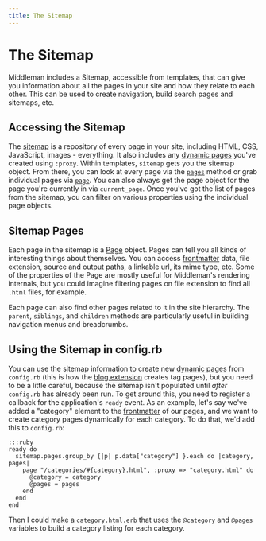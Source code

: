```yaml
---
title: The Sitemap
---
```


# The Sitemap

Middleman includes a Sitemap, accessible from templates, that can give you information about all the pages in your site and how they relate to each other. This can be used to create navigation, build search pages and sitemaps, etc.

## Accessing the Sitemap

The [sitemap](http://rubydoc.info/github/middleman/middleman/master/Middleman/Sitemap/Store) is a repository of every page in your site, including HTML, CSS, JavaScript, images - everything. It also includes any [dynamic pages] you've created using `:proxy`. Within templates, `sitemap` gets you the sitemap object. From there, you can look at every page via the [`pages`](http://rubydoc.info/github/middleman/middleman/master/Middleman/Sitemap/Store#pages-instance_method) method or grab individual pages via [`page`](http://rubydoc.info/github/middleman/middleman/master/Middleman/Sitemap/Store#page-instance_method). You can also always get the page object for the page you're currently in via `current_page`. Once you've got the list of pages from the sitemap, you can filter on various properties using the individual page objects.

## Sitemap Pages

Each page in the sitemap is a [Page](http://rubydoc.info/github/middleman/middleman/master/Middleman/Sitemap/Page) object. Pages can tell you all kinds of interesting things about themselves. You can access [frontmatter] data, file extension, source and output paths, a linkable url, its mime type, etc. Some of the properties of the Page are mostly useful for Middleman's rendering internals, but you could imagine filtering pages on file extension to find all `.html` files, for example.

Each page can also find other pages related to it in the site hierarchy. The `parent`, `siblings`, and `children` methods are particularly useful in building navigation menus and breadcrumbs.

## Using the Sitemap in config.rb

You can use the sitemap information to create new [dynamic pages] from `config.rb` (this is how the [blog extension](/extensions/blog) creates tag pages), but you need to be a little careful, because the sitemap isn't populated until *after* `config.rb` has already been run. To get around this, you need to register a callback for the application's `ready` event. As an example, let's say we've added a "category" element to the [frontmatter] of our pages, and we want to create category pages dynamically for each category. To do that, we'd add this to `config.rb`:

    :::ruby
    ready do
      sitemap.pages.group_by {|p| p.data["category"] }.each do |category, pages|
        page "/categories/#{category}.html", :proxy => "category.html" do
          @category = category
          @pages = pages
        end
      end
    end

Then I could make a `category.html.erb` that uses the `@category` and `@pages` variables to build a category listing for each category.

[dynamic pages]: /advanced/dynamic-pages 
[frontmatter]: /metadata/yaml-frontmatter